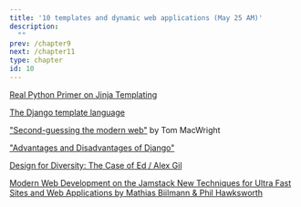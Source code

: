 ```yaml
---
title: '10 templates and dynamic web applications (May 25 AM)'
description:
  ""
prev: /chapter9
next: /chapter11
type: chapter
id: 10
---
```


<exercise id="1" title="Templates">

[Real Python Primer on Jinja Templating](https://realpython.com/primer-on-jinja-templating/)

[The Django template language](https://docs.djangoproject.com/en/3.0/ref/templates/language/)

</exercise>
<exercise id="2" title="Debates in Modern Web Development" >
 

["Second-guessing the modern web"](https://macwright.org/2020/05/10/spa-fatigue.html)
by Tom MacWright

["Advantages and Disadvantages of Django"](http://www.mindfiresolutions.com/blog/2018/04/advantages-and-disadvantages-of-django/)

[Design for Diversity: The Case of Ed / Alex Gil](https://des4div.library.northeastern.edu/design-for-diversity-the-case-of-ed-alex-gil/)

[Modern Web Development on the Jamstack New Techniques for Ultra Fast Sites and Web Applications by Mathias Biilmann & Phil Hawksworth](https://www.netlify.com/oreilly-jamstack/#download)

</exercise>